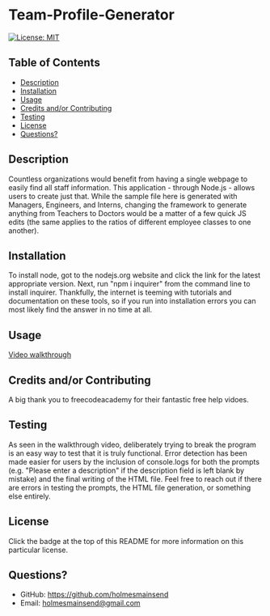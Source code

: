 # Team-Profile-Generator

[![License: MIT](https://img.shields.io/badge/License-MIT-yellow.svg)](https://opensource.org/licenses/MIT)

  ## Table of Contents
  * [Description](#description)
  * [Installation](#installation)
  * [Usage](#usage)
  * [Credits and/or Contributing](#credits-and/or-contributing)
  * [Testing](#testing)
  * [License](#license)
  * [Questions?](#questions?)


## Description
Countless organizations would benefit from having a single webpage to easily find all staff information. This application - through Node.js - allows users to create just that. While the sample file here is generated with Managers, Engineers, and Interns, changing the framework to generate anything from Teachers to Doctors would be a matter of a few quick JS edits (the same applies to the ratios of different employee classes to one another).


## Installation
  To install node, got to the nodejs.org website and click the link for the latest appropriate version. Next, run "npm i inquirer" from the command line to install inquirer. Thankfully, the internet is teeming with tutorials and documentation on these tools, so if you run into installation errors you can most likely find the answer in no time at all.


## Usage
  [Video walkthrough](https://watch.screencastify.com/v/ijZONbFxd8nBIHoxaAgs)


## Credits and/or Contributing
  A big thank you to freecodeacademy for their fantastic free help vidoes.

## Testing
  As seen in the walkthrough video, deliberately trying to break the program is an easy way to test that it is truly functional. Error detection has been made easier for users by the inclusion of console.logs for both the prompts (e.g. "Please enter a description" if the description field is left blank by mistake) and the final writing of the HTML file. Feel free to reach out if there are errors in testing the prompts, the HTML file generation, or something else entirely.

## License
  Click the badge at the top of this README for more information on this particular license.

## Questions?
  * GitHub: https://github.com/holmesmainsend
  * Email: holmesmainsend@gmail.com
